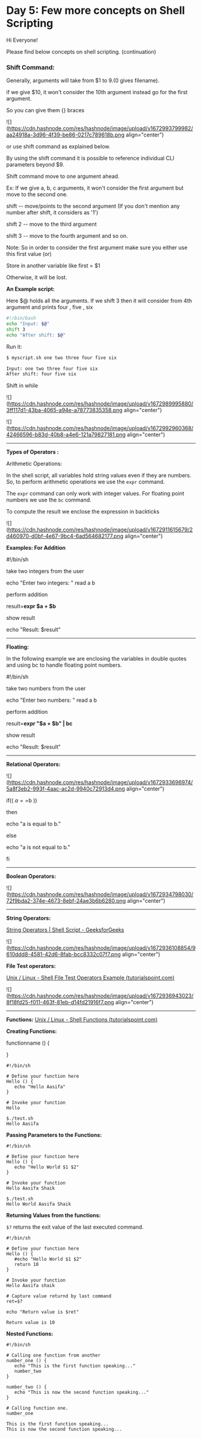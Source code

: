 # Day 5: Few more concepts on Shell Scripting

Hi Everyone!

Please find below concepts on shell scripting. (continuation)

### Shift Command:

Generally, arguments will take from $1 to $9. ($0 gives filename).

if we give $10, it won't consider the 10th argument instead go for the first argument.

So you can give them {} braces

![](https://cdn.hashnode.com/res/hashnode/image/upload/v1672993799982/aa24918a-3d96-4f39-be86-0217c789618b.png align="center")

or use shift command as explained below.

By using the shift command it is possible to reference individual CLI parameters beyond $9.

Shift command move to one argument ahead.

Ex: If we give a, b, c arguments, it won't consider the first argument but move to the second one.

shift -- move/points to the second argument (If you don't mention any number after shift, it considers as '1')

shift 2 -- move to the third argument

shift 3 -- move to the fourth argument and so on.

Note: So in order to consider the first argument make sure you either use this first value (or)

Store in another variable like first = $1

Otherwise, it will be lost.

**An Example script:**

Here $@ holds all the arguments. If we shift 3 then it will consider from 4th argument and prints four , five , six

```bash
#!/bin/bash
echo "Input: $@"
shift 3
echo "After shift: $@"
```

Run it:

```bash
$ myscript.sh one two three four five six

Input: one two three four five six
After shift: four five six
```

Shift in while

![](https://cdn.hashnode.com/res/hashnode/image/upload/v1672989995880/3ff117d1-43ba-4065-a94e-a78773835358.png align="center")

![](https://cdn.hashnode.com/res/hashnode/image/upload/v1672992960368/42466596-b83d-40b8-a4e6-121a79827181.png align="center")

---

**Types of Operators :**

Arithmetic Operations:

In the shell script, all variables hold string values even if they are numbers. So, to perform arithmetic operations we use the `expr` command.

The `expr` command can only work with integer values. For floating point numbers we use the `bc` command.

To compute the result we enclose the expression in backticks

![](https://cdn.hashnode.com/res/hashnode/image/upload/v1672911615679/2d460970-d0bf-4e67-9bc4-6ad564682177.png align="center")

**Examples: For Addition**

#!/bin/sh

take two integers from the user

echo "Enter two integers: " read a b

perform addition

result=**expr $a + $b**

show result

echo "Result: $result"

---

**Floating:**

In the following example we are enclosing the variables in double quotes and using bc to handle floating point numbers.

#!/bin/sh

take two numbers from the user

echo "Enter two numbers: " read a b

perform addition

result=**expr "$a + $b" | bc**

show result

echo "Result: $result"

---

**Relational Operators:**

![](https://cdn.hashnode.com/res/hashnode/image/upload/v1672933696974/5a8f3eb2-993f-4aac-ac2d-9940c72913d4.png align="center")

if(( $a==$b ))

then

echo "a is equal to b."

else

echo "a is not equal to b."

fi

---

**Boolean Operators:**

![](https://cdn.hashnode.com/res/hashnode/image/upload/v1672934798030/72f9bda2-374e-4673-8ebf-24ae3b6b6280.png align="center")

---

**String Operators:**

[String Operators | Shell Script - GeeksforGeeks](https://www.geeksforgeeks.org/string-operators-shell-script/)

![](https://cdn.hashnode.com/res/hashnode/image/upload/v1672936108854/9610ddd8-4581-42d6-8fab-bcc8332c07f7.png align="center")

**File Test operators:**

[Unix / Linux - Shell File Test Operators Example (](https://www.tutorialspoint.com/unix/unix-file-operators.htm#:~:text=Unix%20Command%20Course%20for%20Beginners%20%20%20,%5D%20is%20true.%20%2010%20more%20rows%20)[tutorialspoint.com](http://tutorialspoint.com)[)](https://www.tutorialspoint.com/unix/unix-file-operators.htm#:~:text=Unix%20Command%20Course%20for%20Beginners%20%20%20,%5D%20is%20true.%20%2010%20more%20rows%20)

![](https://cdn.hashnode.com/res/hashnode/image/upload/v1672936943023/8f18fd25-f011-463f-81eb-d14fd21916f7.png align="center")

---

**Functions:** [Unix / Linux - Shell Functions (](https://www.tutorialspoint.com/unix/unix-shell-functions.htm#:~:text=Unix%20%2F%20Linux%20-%20Shell%20Functions%201%20Creating,Functions%20...%205%20Function%20Call%20from%20Prompt%20)[tutorialspoint.com](http://tutorialspoint.com)[)](https://www.tutorialspoint.com/unix/unix-shell-functions.htm#:~:text=Unix%20%2F%20Linux%20-%20Shell%20Functions%201%20Creating,Functions%20...%205%20Function%20Call%20from%20Prompt%20)

**Creating Functions:**

functionname () {

}

```plaintext
#!/bin/sh

# Define your function here
Hello () {
   echo "Hello Aasifa"
}

# Invoke your function
Hello
```

```plaintext
$./test.sh
Hello Aasifa
```

**Passing Parameters to the Functions:**

```plaintext
#!/bin/sh

# Define your function here
Hello () {
   echo "Hello World $1 $2"
}

# Invoke your function
Hello Aasifa Shaik
```

```plaintext
$./test.sh
Hello World Aasifa Shaik
```

**Returning Values from the functions:**

`$?` returns the exit value of the last executed command.

```plaintext
#!/bin/sh

# Define your function here
Hello () {
   #echo "Hello World $1 $2"
   return 10
}

# Invoke your function
Hello Aasifa shaik

# Capture value returnd by last command
ret=$?

echo "Return value is $ret"
```

```plaintext
Return value is 10
```

**Nested Functions:**

```plaintext
#!/bin/sh

# Calling one function from another
number_one () {
   echo "This is the first function speaking..."
   number_two
}

number_two () {
   echo "This is now the second function speaking..."
}

# Calling function one.
number_one
```

```plaintext
This is the first function speaking...
This is now the second function speaking...
```